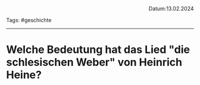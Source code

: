 <p align="right">Datum:13.02.2024</p>

Tags: #geschichte 

---

# Welche Bedeutung hat das Lied "die schlesischen Weber" von Heinrich Heine?